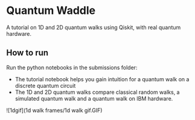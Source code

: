 # Quantum Waddle

A tutorial on 1D and 2D quantum walks using Qiskit, with real quantum hardware.

## How to run

Run the python notebooks in the submissions folder:

- The tutorial notebook helps you gain intuition for a quantum walk on a discrete quantum circuit
- The 1D and 2D quantum walks compare classical random walks, a simulated quantum walk and a quantum walk on IBM hardware.


![1dgif](1d walk frames/1d walk gif.GIF)
